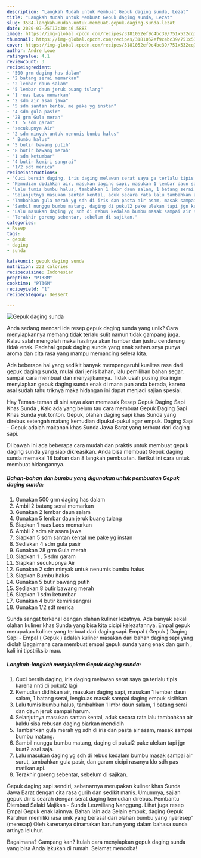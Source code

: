 ```yaml
---
description: "Langkah Mudah untuk Membuat Gepuk daging sunda, Lezat"
title: "Langkah Mudah untuk Membuat Gepuk daging sunda, Lezat"
slug: 3584-langkah-mudah-untuk-membuat-gepuk-daging-sunda-lezat
date: 2020-07-25T17:30:46.588Z
image: https://img-global.cpcdn.com/recipes/3181052ef9c4bc39/751x532cq70/gepuk-daging-sunda-foto-resep-utama.jpg
thumbnail: https://img-global.cpcdn.com/recipes/3181052ef9c4bc39/751x532cq70/gepuk-daging-sunda-foto-resep-utama.jpg
cover: https://img-global.cpcdn.com/recipes/3181052ef9c4bc39/751x532cq70/gepuk-daging-sunda-foto-resep-utama.jpg
author: Andre Lowe
ratingvalue: 4.1
reviewcount: 3
recipeingredient:
- "500 grm daging has dalam"
- "2 batang serai memarkan"
- "2 lembar daun salam"
- "5 lembar daun jeruk buang tulang"
- "1 ruas Laos memarkan"
- "2 sdm air asam jawa"
- "5 sdm santan kental me pake yg instan"
- "4 sdm gula pasir"
- "28 grm Gula merah"
- "1  5 sdm garam"
- "secukupnya Air"
- "2 sdm minyak untuk nenumis bumbu halus"
- " Bumbu halus"
- "5 butir bawang putih"
- "8 butir bawang merah"
- "1 sdm ketumbar"
- "4 butir kemiri sangrai"
- "1/2 sdt merica"
recipeinstructions:
- "Cuci bersih daging, iris daging melawan serat saya ga terlalu tipis karena nnti di pukul2 lagi"
- "Kemudian didihkan air, masukan daging sapi, masukan 1 lembar daun salam, 1 batang serai, lengkuas masak sampai daging empuk sisihkan."
- "Lalu tumis bumbu halus, tambahkan 1 lmbr daun salam, 1 batang serai dan daun jeruk sampai harum."
- "Selanjutnya masukan santan kental, aduk secara rata lalu tambahkan air kaldu sisa rebusan daging biarkan mendidih"
- "Tambahkan gula merah yg sdh di iris dan pasta air asam, masak sampai bumbu matang."
- "Sambil nunggu bumbu matang, daging di pukul2 pake ulekan tapi jgn kuat2 asal saja."
- "Lalu masukan daging yg sdh di rebus kedalam bumbu masak sampai air surut, tambahkan gula pasir, dan garam cicipi rasanya klo sdh pas matikan api."
- "Terakhir goreng sebentar, sebelum di sajikan."
categories:
- Resep
tags:
- gepuk
- daging
- sunda

katakunci: gepuk daging sunda 
nutrition: 222 calories
recipecuisine: Indonesian
preptime: "PT38M"
cooktime: "PT36M"
recipeyield: "1"
recipecategory: Dessert

---
```



![Gepuk daging sunda](https://img-global.cpcdn.com/recipes/3181052ef9c4bc39/751x532cq70/gepuk-daging-sunda-foto-resep-utama.jpg)

Anda sedang mencari ide resep gepuk daging sunda yang unik? Cara menyiapkannya memang tidak terlalu sulit namun tidak gampang juga. Kalau salah mengolah maka hasilnya akan hambar dan justru cenderung tidak enak. Padahal gepuk daging sunda yang enak seharusnya punya aroma dan cita rasa yang mampu memancing selera kita.

Ada beberapa hal yang sedikit banyak mempengaruhi kualitas rasa dari gepuk daging sunda, mulai dari jenis bahan, lalu pemilihan bahan segar, sampai cara membuat dan menyajikannya. Tidak usah pusing jika ingin menyiapkan gepuk daging sunda enak di mana pun anda berada, karena asal sudah tahu triknya maka hidangan ini dapat menjadi sajian spesial.

Hay Teman-teman di sini saya akan memasak Resep Gepuk Daging Sapi Khas Sunda , Kalo ada yang belum tau cara membuat Gepuk Daging Sapi Khas Sunda yuk tonton. Gepuk, olahan daging sapi khas Sunda yang direbus setengah matang kemudian dipukul-pukul agar empuk. Daging Sapi - Gepuk adalah makanan khas Sunda Jawa Barat yang terbuat dari daging sapi.


Di bawah ini ada beberapa cara mudah dan praktis untuk membuat gepuk daging sunda yang siap dikreasikan. Anda bisa membuat Gepuk daging sunda memakai 18 bahan dan 8 langkah pembuatan. Berikut ini cara untuk membuat hidangannya.

<!--inarticleads1-->

##### Bahan-bahan dan bumbu yang digunakan untuk pembuatan Gepuk daging sunda:

1. Gunakan 500 grm daging has dalam
1. Ambil 2 batang serai memarkan
1. Gunakan 2 lembar daun salam
1. Gunakan 5 lembar daun jeruk buang tulang
1. Siapkan 1 ruas Laos memarkan
1. Ambil 2 sdm air asam jawa
1. Siapkan 5 sdm santan kental me pake yg instan
1. Sediakan 4 sdm gula pasir
1. Gunakan 28 grm Gula merah
1. Siapkan 1 , 5 sdm garam
1. Siapkan secukupnya Air
1. Gunakan 2 sdm minyak untuk nenumis bumbu halus
1. Siapkan  Bumbu halus
1. Gunakan 5 butir bawang putih
1. Sediakan 8 butir bawang merah
1. Siapkan 1 sdm ketumbar
1. Gunakan 4 butir kemiri sangrai
1. Gunakan 1/2 sdt merica


Sunda sangat terkenal dengan olahan kuliner lezatnya. Ada banyak sekali olahan kuliner khas Sunda yang bisa kita cicipi kelezatannya. Empal gepuk merupakan kuliner yang terbuat dari daging sapi. Empal ( Gepuk ) Daging Sapi - Empal ( Gepuk ) adalah kuliner masakan dari bahan daging sapi yang diolah Bagaimana cara membuat empal gepuk sunda yang enak dan gurih , kali ini tipstriksib mau. 

<!--inarticleads2-->

##### Langkah-langkah menyiapkan Gepuk daging sunda:

1. Cuci bersih daging, iris daging melawan serat saya ga terlalu tipis karena nnti di pukul2 lagi
1. Kemudian didihkan air, masukan daging sapi, masukan 1 lembar daun salam, 1 batang serai, lengkuas masak sampai daging empuk sisihkan.
1. Lalu tumis bumbu halus, tambahkan 1 lmbr daun salam, 1 batang serai dan daun jeruk sampai harum.
1. Selanjutnya masukan santan kental, aduk secara rata lalu tambahkan air kaldu sisa rebusan daging biarkan mendidih
1. Tambahkan gula merah yg sdh di iris dan pasta air asam, masak sampai bumbu matang.
1. Sambil nunggu bumbu matang, daging di pukul2 pake ulekan tapi jgn kuat2 asal saja.
1. Lalu masukan daging yg sdh di rebus kedalam bumbu masak sampai air surut, tambahkan gula pasir, dan garam cicipi rasanya klo sdh pas matikan api.
1. Terakhir goreng sebentar, sebelum di sajikan.


Gepuk daging sapi sendiri, sebenarnya merupakan kuliner khas Sunda Jawa Barat dengan cita rasa gurih dan sedikit manis. Umumnya, sajian gepuk diiris searah dengan serat daging kemudian direbus. Pembantu Diembad Salaki Majikan - Sunda Leuwiliang Nanggung. Lihat juga resep Empal Gepuk enak lainnya. Bahan lain ada Selain empuk, daging Gepuk Karuhun memiliki rasa unik yang berasal dari olahan bumbu yang nyeresep&#39; (meresap) Oleh karenanya dinamakan karuhun yang dalam bahasa sunda artinya leluhur. 

Bagaimana? Gampang kan? Itulah cara menyiapkan gepuk daging sunda yang bisa Anda lakukan di rumah. Selamat mencoba!
